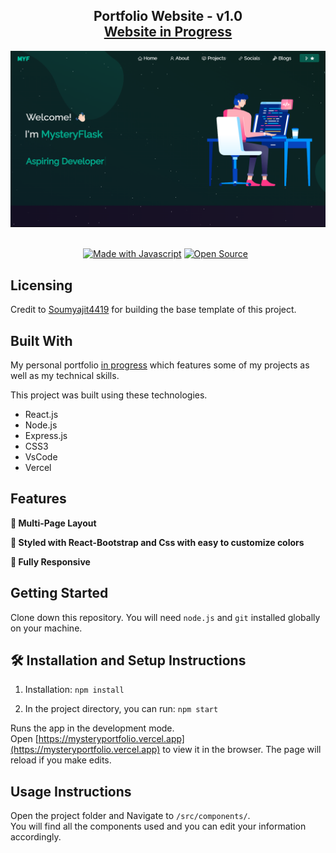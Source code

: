 <h2 align="center">
  Portfolio Website - v1.0<br/>
  <a href="https://mysteryportfolio.vercel.app" target="_blank">Website in Progress</a>
</h2>
<div align="center">
  <img alt="Demo" src="./src/Assets/Projects/portfolioimg.png" />
</div>

<br/>

<center>

[![Made with Javascript](https://i.postimg.cc/pTMRpz5Q/ezgif-com-gif-maker.png)](https://forthebadge.com)
[![Open Source](https://i.postimg.cc/PqwdX2Jr/ezgif-com-gif-maker-1.png)](https://forthebadge.com) &nbsp;

</center>

## Licensing

Credit to [Soumyajit4419](https://github.com/soumyajit4419/) for building the base template of this project.

## Built With

My personal portfolio <a href="https://mysteryportfolio.vercel.app" target="_blank">in progress</a> which features some of my projects as well as my technical skills.<br/>

This project was built using these technologies.

- React.js
- Node.js
- Express.js
- CSS3
- VsCode
- Vercel

## Features

**📖 Multi-Page Layout**

**🎨 Styled with React-Bootstrap and Css with easy to customize colors**

**📱 Fully Responsive**

## Getting Started

Clone down this repository. You will need `node.js` and `git` installed globally on your machine.

## 🛠 Installation and Setup Instructions

1. Installation: `npm install`

2. In the project directory, you can run: `npm start`

Runs the app in the development mode.\
Open [https://mysteryportfolio.vercel.app](https://mysteryportfolio.vercel.app) to view it in the browser.
The page will reload if you make edits.

## Usage Instructions

Open the project folder and Navigate to `/src/components/`. <br/>
You will find all the components used and you can edit your information accordingly.

